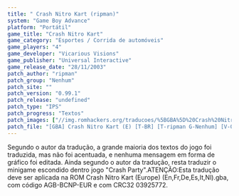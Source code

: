 ```yaml
---
title: " Crash Nitro Kart (ripman)"
system: "Game Boy Advance"
platform: "Portátil"
game_title: "Crash Nitro Kart"
game_category: "Esportes / Corrida de automóveis"
game_players: "4"
game_developer: "Vicarious Visions"
game_publisher: "Universal Interactive"
game_release_date: "28/11/2003"
patch_author: "ripman"
patch_group: "Nenhum"
patch_site: ""
patch_version: "0.99.1"
patch_release: "undefined"
patch_type: "IPS"
patch_progress: "Textos"
patch_images: ["//img.romhackers.org/traducoes/%5BGBA%5D%20Crash%20Nitro%20Kart%20-%20ripman%20-%201.png","//img.romhackers.org/traducoes/%5BGBA%5D%20Crash%20Nitro%20Kart%20-%20ripman%20-%202.png","//img.romhackers.org/traducoes/%5BGBA%5D%20Crash%20Nitro%20Kart%20-%20ripman%20-%203.png"]
patch_file: "[GBA] Crash Nitro Kart (E) [T-BR] [T-ripman G-Nenhum] [V-0.99.1 A-2017].7z"
---
```

Segundo o autor da tradução, a grande maioria dos textos do jogo foi traduzida, mas não foi acentuada, e nenhuma mensagem em forma de gráfico foi editada. Ainda segundo o autor da tradução, resta traduzir o minigame escondido dentro jogo "Crash Party".ATENÇÃO:Esta tradução deve ser aplicada na ROM Crash Nitro Kart (Europe) (En,Fr,De,Es,It,Nl).gba, com código AGB-BCNP-EUR e com CRC32 03925772.